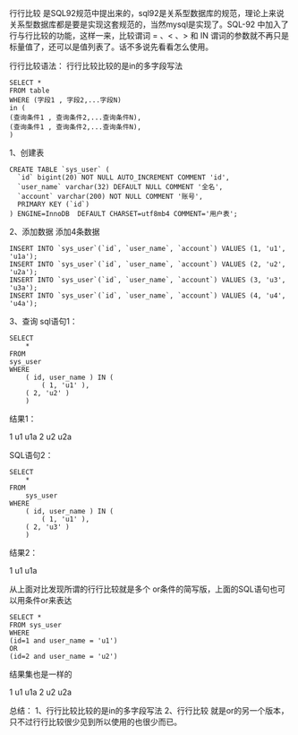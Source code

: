 行行比较 是SQL92规范中提出来的，sql92是关系型数据库的规范，理论上来说关系型数据库都是要是实现这套规范的，当然mysql是实现了。SQL-92 中加入了行与行比较的功能，这样一来，比较谓词 = 、< 、> 和 IN 谓词的参数就不再只是标量值了，还可以是值列表了。话不多说先看看怎么使用。

行行比较语法：
行行比较比较的是in的多字段写法

```
SELECT * 
FROM table
WHERE (字段1 , 字段2,...字段N)
in (
(查询条件1 , 查询条件2,...查询条件N),
(查询条件1 , 查询条件2,...查询条件N),
)
```

1、创建表

```
CREATE TABLE `sys_user` (
  `id` bigint(20) NOT NULL AUTO_INCREMENT COMMENT 'id',
  `user_name` varchar(32) DEFAULT NULL COMMENT '全名',
  `account` varchar(200) NOT NULL COMMENT '账号',
  PRIMARY KEY (`id`)
) ENGINE=InnoDB  DEFAULT CHARSET=utf8mb4 COMMENT='用户表';
```

2、添加数据
添加4条数据

```
INSERT INTO `sys_user`(`id`, `user_name`, `account`) VALUES (1, 'u1', 'u1a');
INSERT INTO `sys_user`(`id`, `user_name`, `account`) VALUES (2, 'u2', 'u2a');
INSERT INTO `sys_user`(`id`, `user_name`, `account`) VALUES (3, 'u3', 'u3a');
INSERT INTO `sys_user`(`id`, `user_name`, `account`) VALUES (4, 'u4', 'u4a');
```

3、查询
sql语句1：

```
SELECT
	* 
FROM
sys_user
WHERE
	( id, user_name ) IN (
		( 1, 'u1' ),
	( 2, 'u2' ) 
	)
```

结果1：

1	u1	u1a
2	u2	u2a


SQL语句2：

```
SELECT
	* 
FROM
	sys_user 
WHERE
	( id, user_name ) IN (
		( 1, 'u1' ),
	( 2, 'u3' ) 
	)
```

结果2：

1	u1	u1a

从上面对比发现所谓的行行比较就是多个 or条件的简写版，上面的SQL语句也可以用条件or来表达

```
SELECT * 
FROM sys_user
WHERE 
(id=1 and user_name = 'u1')
OR
(id=2 and user_name = 'u2')
```

结果集也是一样的

1	u1	u1a
2	u2	u2a

总结：
1、行行比较比较的是in的多字段写法
2、行行比较 就是or的另一个版本，只不过行行比较很少见到所以使用的也很少而已。